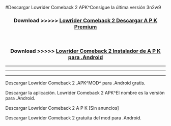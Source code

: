 #Descargar Lowrider Comeback 2  APK^Consigue la última versión 3n2w9



<div align="center">
<h3>Download >>>>> <a href="https://es-sites.web.app/?es= Lowrider Comeback 2 ">Lowrider Comeback 2  Descargar A P K Premium</a></h3><br>

<h3>Download >>>>> <a href="https://es-sites.web.app/?es= Lowrider Comeback 2 ">Lowrider Comeback 2  Instalador de A P K para .Android</a></h3>
</div>


----------------------------------------------------------

----------------------------------------------------------

----------------------------------------------------------

Descargar Lowrider Comeback 2  .APK^MOD^ para .Android gratis.

Descargar la aplicación. Lowrider Comeback 2  APK^El nombre es la versión para .Android.

Descargar Lowrider Comeback 2  A P K [Sin anuncios]

Descargar Lowrider Comeback 2  gratuita del mod para .Android.